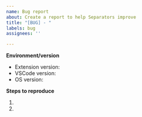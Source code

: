 ```yaml
---
name: Bug report
about: Create a report to help Separators improve
title: "[BUG] - "
labels: bug
assignees: ''

---
```


<!-- Please search existing issues to avoid creating duplicates. -->

<!-- Use Help > Report Issue to prefill some of these. -->
**Environment/version**

- Extension version:
- VSCode version: 
- OS version:

**Steps to reproduce**

1. 
2. 

